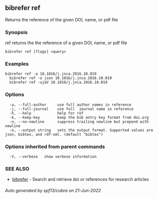 ## bibrefer ref

Returns the reference of the given DOI, name, or pdf file

### Synopsis

ref returns the the reference of a given DOI, name, or pdf file


```
bibrefer ref [flags] <query>
```

### Examples

```
bibrefer ref -a 10.1016/j.jnca.2016.10.019
  bibrefer ref -o json 10.1016/j.jnca.2016.10.019
  bibrefer ref -ujaV 10.1016/j.jnca.2016.10.019

```

### Options

```
  -a, --full-author     use full author names in reference
  -j, --full-journal    use full  journal name in reference
  -h, --help            help for ref
  -k, --keep-key        keep the bib entry key format from doi.org
  -n, --no-newline      suppress trailing newline but prepend with newline
  -o, --output string   sets the output format. Supported values are json, bibtex, and rdf-xml. (default "bibtex")
```

### Options inherited from parent commands

```
  -V, --verbose   show verbose information
```

### SEE ALSO

* [bibrefer](bibrefer.md)	 - Search and retrieve doi or references for research articles

###### Auto generated by spf13/cobra on 21-Jun-2022
